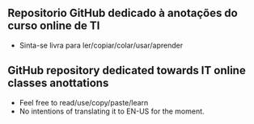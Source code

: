## **Repositorio GitHub dedicado à anotações do curso online de TI**
 - Sinta-se livra para ler/copiar/colar/usar/aprender

## **GitHub repository dedicated towards IT online classes anottations**
 - Feel free to read/use/copy/paste/learn
 - No intentions of translating it to EN-US for the moment.
